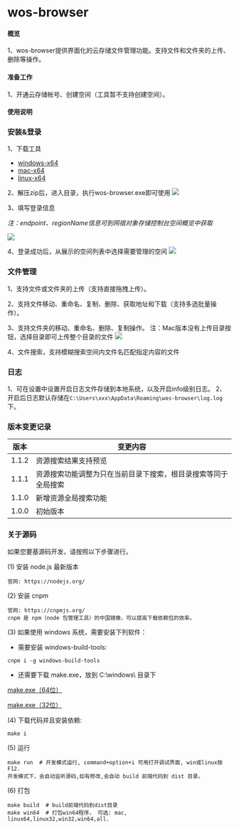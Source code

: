 # wos-browser

#### 概览
1、wos-browser提供界面化的云存储文件管理功能。支持文件和文件夹的上传、删除等操作。

#### 准备工作
1、开通云存储帐号、创建空间（工具暂不支持创建空间）。

#### 使用说明
### 安装&登录
1、下载工具
* [windows-x64](https://s3-cn-east-5.wcsapi.com/doc-pics/tool/wos-browser-1.1.3-win32-x64.zip)
* [mac-x64](https://s3-cn-east-5.wcsapi.com/doc-pics/tool/wos-browser-1.1.2-darwin-x64.zip)
* [linux-x64](https://s3-cn-east-5.wcsapi.com/doc-pics/tool/wos-browser-1.1.2-linux-x64.zip)

2、解压zip后，进入目录，执行wos-browser.exe即可使用
![](https://s3-cn-east-5.wcsapi.com/doc-pics/guide-wos-browser-pics/1.png)  

3、填写登录信息

*注：endpoint、regionName信息可到网宿对象存储控制台空间概览中获取*

![](https://s3-cn-east-5.wcsapi.com/doc-pics/guide-wos-browser-pics/22.png)  

4、登录成功后，从展示的空间列表中选择需要管理的空间
![](https://s3-cn-east-5.wcsapi.com/doc-pics/guide-wos-browser-pics/3.png)  


### 文件管理
1、支持文件或文件夹的上传（支持直接拖拽上传）。

2、支持文件移动、重命名、复制、删除、获取地址和下载（支持多选批量操作）。

3、支持文件夹的移动、重命名、删除、复制操作。
注：Mac版本没有上传目录按钮，选择目录即可上传整个目录的文件
![](https://s3-cn-east-5.wcsapi.com/doc-pics/guide-wos-browser-pics/4.png)  

4、文件搜索，支持模糊搜索空间内文件名匹配指定内容的文件

### 日志
1、可在设置中设置开启日志文件存储到本地系统，以及开启info级别日志。
2、开启后日志默认存储在`C:\Users\xxx\AppData\Roaming\wos-browser\log.log`下。

### 版本变更记录
|  版本   | 变更内容  |
|  ----  | ----  |
| 1.1.2 | 资源搜索结果支持预览|
| 1.1.1 | 资源搜索功能调整为只在当前目录下搜索，根目录搜索等同于全局搜索|
| 1.1.0 | 新增资源全局搜索功能|
| 1.0.0 | 初始版本|

### 关于源码
如果您要基源码开发，请按照以下步骤进行。

(1) 安装 node.js 最新版本
```
官网: https://nodejs.org/
```

(2) 安装 cnpm
```
官网: https://cnpmjs.org/
cnpm 是 npm（node 包管理工具）的中国镜像，可以提高下载依赖包的效率。
```

(3) 如果使用 windows 系统，需要安装下列软件：
* 需要安装 windows-build-tools:
```
cnpm i -g windows-build-tools
```
* 还需要下载 make.exe，放到 C:\windows\ 目录下

[make.exe（64位）](https://s3-cn-east-5.wcsapi.com/doc-pics/tool/make-x64.zip)

[make.exe（32位）](https://s3-cn-east-5.wcsapi.com/doc-pics/tool/make-x32.zip)

(4) 下载代码并且安装依赖:
```
make i
```
(5) 运行
```
make run  # 开发模式运行, command+option+i 可用打开调试界面, win或linux按 F12.
开发模式下，会自动监听源码,如有修改,会自动 build 前端代码到 dist 目录。
```

(6) 打包
```
make build  # build前端代码到dist目录
make win64  # 打包win64程序， 可选: mac, linux64,linux32,win32,win64,all.
```
